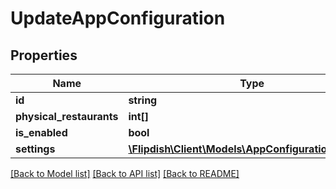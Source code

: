 # UpdateAppConfiguration

## Properties
Name | Type | Description | Notes
------------ | ------------- | ------------- | -------------
**id** | **string** |  | [optional] 
**physical_restaurants** | **int[]** |  | [optional] 
**is_enabled** | **bool** |  | [optional] 
**settings** | [**\Flipdish\\Client\Models\AppConfigurationSetting[]**](AppConfigurationSetting.md) |  | [optional] 

[[Back to Model list]](../README.md#documentation-for-models) [[Back to API list]](../README.md#documentation-for-api-endpoints) [[Back to README]](../README.md)


